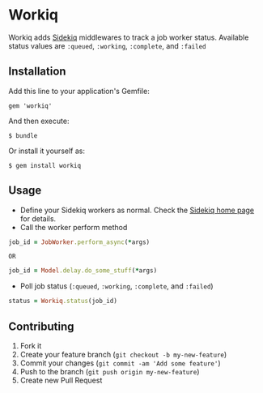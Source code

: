# Workiq

Workiq adds [Sidekiq](http://github.com/mperham/sidekiq) middlewares to track a job worker status. Available status values are `:queued`, `:working`, `:complete`, and `:failed`

## Installation

Add this line to your application's Gemfile:

    gem 'workiq'

And then execute:

    $ bundle

Or install it yourself as:

    $ gem install workiq

## Usage
  * Define your Sidekiq workers as normal. Check the [Sidekiq home page](http://mperham.github.com/sidekiq/) for details.
  * Call the worker perform method
``` ruby
job_id = JobWorker.perform_async(*args)
```
    OR
``` ruby
job_id = Model.delay.do_some_stuff(*args)
```
  * Poll job status (`:queued`, `:working`, `:complete`, and `:failed`)
``` ruby
status = Workiq.status(job_id)
```

## Contributing

1. Fork it
2. Create your feature branch (`git checkout -b my-new-feature`)
3. Commit your changes (`git commit -am 'Add some feature'`)
4. Push to the branch (`git push origin my-new-feature`)
5. Create new Pull Request
